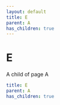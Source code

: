 ```yaml
---
layout: default
title: E
parent: A
has_children: true
---
```


# E

A child of page A

```yaml
title: E
parent: A
has_children: true
```
